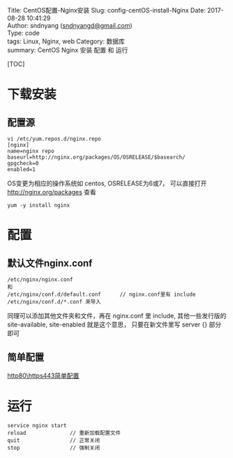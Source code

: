 Title: CentOS配置-Nginx安装
Slug: config-centOS-install-Nginx 
Date: 2017-08-28 10:41:29  
Author: sndnyang (sndnyangd@gmail.com)  
Type: code  
tags: Linux, Nginx, web
Category: 数据库  
summary:  CentOS Nginx 安装 配置 和 运行 
  
[TOC]

# 下载安装

## 配置源

    vi /etc/yum.repos.d/nginx.repo
    [nginx]
    name=nginx repo
    baseurl=http://nginx.org/packages/OS/OSRELEASE/$basearch/
    gpgcheck=0
    enabled=1

OS变更为相应的操作系统如 centos, OSRELEASE为6或7， 可以直接打开 http://nginx.org/packages 查看

    yum -y install nginx

# 配置

## 默认文件nginx.conf

    /etc/nginx/nginx.conf
    和
    /etc/nginx/conf.d/default.conf      // nginx.conf里有 include /etc/nginx/conf.d/*.conf 来导入

同理可以添加其他文件夹和文件，再在 nginx.conf 里 include, 其他一些发行版的 site-available, site-enabled 就是这个意思， 只要在新文件里写 server {} 部分即可

## 简单配置

[http80\https443简单配置](http://github.com/sndnyang/config/nginx/nginx.conf)

# 运行

    service nginx start
    reload              // 重新加载配置文件
    quit                // 正常关闭
    stop                // 强制关闭


